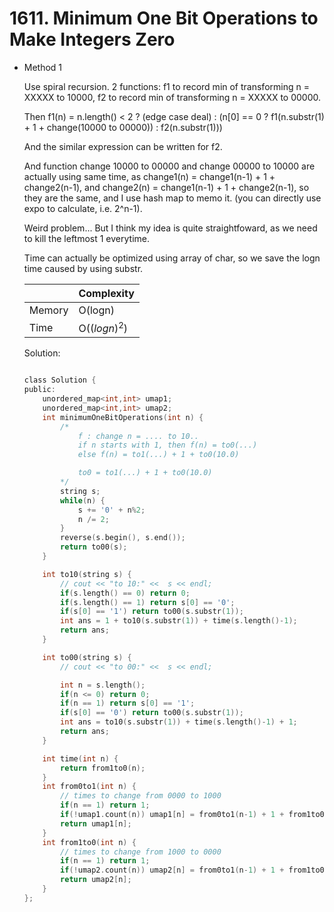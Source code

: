 # 1611. Minimum One Bit Operations to Make Integers Zero  
- Method 1

    Use spiral recursion. 2 functions: f1 to record min of transforming n = XXXXX to 10000, f2 to record min of transforming n = XXXXX to 00000.

    Then f1(n) = n.length() < 2 ? (edge case deal) : (n[0] == 0 ? f1(n.substr(1) + 1 + change(10000 to 00000)) : f2(n.substr(1)))

    And the similar expression can be written for f2.

    And function change 10000 to 00000 and change 00000 to 10000 are actually using same time, as change1(n) = change1(n-1) + 1 + change2(n-1), and change2(n) = change1(n-1) + 1 + change2(n-1), so they are the same, and I use hash map to memo it. (you can directly use expo to calculate, i.e. 2^n-1).

    Weird problem... But I think my idea is quite straightfoward, as we need to kill the leftmost 1 everytime.

    Time can actually be optimized using array of char, so we save the logn time caused by using substr.

    | |   Complexity  |
    | ----------- | ----------- | 
    |  Memory     | O(logn) | 
    |      Time       |  O($(logn)^2$) | 


    Solution:

    ``` h

    class Solution {
    public:
        unordered_map<int,int> umap1;
        unordered_map<int,int> umap2;
        int minimumOneBitOperations(int n) {
            /*
                f : change n = .... to 10..
                if n starts with 1, then f(n) = to0(...) 
                else f(n) = to1(...) + 1 + to0(10.0)

                to0 = to1(...) + 1 + to0(10.0)
            */
            string s;
            while(n) {
                s += '0' + n%2;
                n /= 2;
            }
            reverse(s.begin(), s.end());
            return to00(s);
        }

        int to10(string s) {
            // cout << "to 10:" <<  s << endl;
            if(s.length() == 0) return 0;
            if(s.length() == 1) return s[0] == '0';
            if(s[0] == '1') return to00(s.substr(1));
            int ans = 1 + to10(s.substr(1)) + time(s.length()-1);
            return ans;
        }

        int to00(string s) {
            // cout << "to 00:" <<  s << endl;

            int n = s.length();
            if(n <= 0) return 0;
            if(n == 1) return s[0] == '1';
            if(s[0] == '0') return to00(s.substr(1));
            int ans = to10(s.substr(1)) + time(s.length()-1) + 1;
            return ans;
        }

        int time(int n) {
            return from1to0(n);
        }
        int from0to1(int n) {
            // times to change from 0000 to 1000
            if(n == 1) return 1;
            if(!umap1.count(n)) umap1[n] = from0to1(n-1) + 1 + from1to0(n-1);
            return umap1[n];
        }
        int from1to0(int n) {
            // times to change from 1000 to 0000
            if(n == 1) return 1;
            if(!umap2.count(n)) umap2[n] = from0to1(n-1) + 1 + from1to0(n-1);
            return umap2[n];
        }
    };

    ```

<!-- - Method 2

    This is another method.

    | |   Complexity  |
    | ----------- | ----------- | 
    |  Memory     | O(n) | 
    |      Time       |  O(n) | 


    Solution:

    ``` h



    ```

- Additional Knowledge:
       
    Here are some additional knowledge.



<br> -->